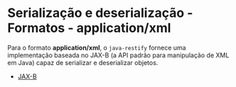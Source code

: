 # Serialização e deserialização - Formatos - application/xml

Para o formato **application/xml**, o `java-restify` fornece uma implementação baseada no JAX-B (a API padrão para manipulação de XML em Java) capaz de serializar e deserializar objetos.

* [JAX-B](jax-b.md)
